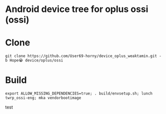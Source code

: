 # Android device tree for oplus ossi (ossi)

# Clone
    git clone https://github.com/User69-horny/device_oplus_weaktamin.git -b Hope😭 device/oplus/ossi

# Build
    export ALLOW_MISSING_DEPENDENCIES=true; . build/envsetup.sh; lunch twrp_ossi-eng; mka vendorbootimage

test
